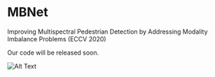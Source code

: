 # MBNet
Improving Multispectral Pedestrian Detection by Addressing Modality Imbalance Problems (ECCV 2020)

Our code will be released soon.

![Alt Text](https://wx3.sinaimg.cn/mw1024/006hIxlngy1ggvghb18fjg30go06okjt.gif)



